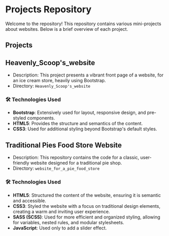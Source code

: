 # Projects Repository

Welcome to the repository! This repository contains various mini-projects about websites. Below is a brief overview of each project.

## Projects

## Heavenly_Scoop's_website
- Description: This project presents a vibrant front page of a website, for an ice cream store, heavily using Bootstrap.
- Directory: `Heavenly_Scoop's_website`

### 🛠️ Technologies Used

- **Bootstrap**: Extensively used for layout, responsive design, and pre-styled components.
- **HTML5**: Provides the structure and semantics of the content.
- **CSS3**: Used for additional styling beyond Bootstrap's default styles.

## Traditional Pies Food Store Website
- Description: This repository contains the code for a classic, user-friendly website designed for a traditional pie shop.
- Directory: `website_for_a_pie_food_store`

### 🛠️ Technologies Used

- **HTML5**: Structured the content of the website, ensuring it is semantic and accessible.
- **CSS3**: Styled the website with a focus on traditional design elements, creating a warm and inviting user experience.
- **SASS (SCSS)**: Used for more efficient and organized styling, allowing for variables, nested rules, and modular stylesheets.
- **JavaScript**: Used only to add a slider effect.
